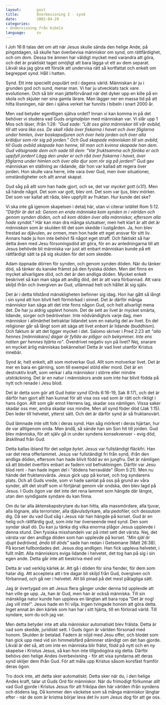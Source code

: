 ```yaml
---
layout:       post
title:        Överbevisning I - synd
date:         2002-04-29
categories:
- Undervisning från bibeln
language:     sv
---
```

I Joh 16:8 talas det om att när Jesus skulle sända den helige Ande, på pingstdagen, så skulle han överbevisa människor om synd, om rättfärdighet, och om dom. Dessa tre ämnen har väldigt mycket med varandra att göra, och det är praktiskt taget omöjligt att bara lägga ut ett av dem separat. Likväl ska jag göra ett försök att undervisa rätt så kortfattat och enkelt om begreppet <em>synd</em>. Håll i hatten.

Synd. Ett inte speciellt populärt ord i dagens värld. Människan är ju i grunden god och sund, menar man. Vi har ju utvecklats tack vare evolutionen. Och så blir man jätteförvånad när det dyker upp en kille på en skola och skjuter ner sina gamla lärare. Man lägger ner en massa tid på att hitta lösningen, när den i själva verket har funnits i bibeln i snart 2000 år.

Men vad betyder egentligen själva ordet? Innan vi kan komma in på det behöver vi studera vad Guds <em>originalplan</em> med människan var. Vi slår upp 1 Mos och läser, ifrån 1:26: <em>"Gud sade: "Låt oss göra människor till vår avbild, till att vara lika oss. De skall råda över fiskarna i havet och över fåglarna under himlen, över boskapsdjuren och över hela jorden och över alla kräldjur som rör sig på jorden." Och Gud skapade människan till sin avbild, till Guds avbild skapade han henne, till man och kvinna skapade han dem. Gud välsignade dem och sade till dem: "Var fruktsamma och föröka er och uppfyll jorden! Lägg den under er och råd över fiskarna i havet, över fåglarna under himlen och över alla djur som rör sig på jorden!"</em> Gud gav människan en ställning av rådande, där hon var kallad att regera över jorden. Hon skulle vara herre, inte vara över Gud, men över situationer, omständigheter och allt annat skapat.

Gud såg på allt som han hade gjort, och se, det var <em>mycket gott</em> (v31). Men så hände något. Det som var gott, blev ont. Det som var ljus, blev mörker. Det som var kallat att råda, blev uppfyllt av fruktan. Hur kunde det ske?

Vi ska inte gå igenom skapelsen i detalj här, utan vi citerar istället Rom 5:12. <em>"Därför är det så: Genom en enda människa kom synden in i världen och genom synden döden, och så kom döden över alla människor, eftersom alla hade syndat."</em> Här kan man dra många slutsatser, men helt klart är att det är <em>människan</em> som är skulden till det som skedde i lustgården. Ja, hon blev frestad av djävulen, av ormen, men hon hade ett eget ansvar för sitt liv. Annars hade ju hon inte behövt få något eget straff. Och faktiskt så har detta även med Jesu försoningsdöd att göra, för en av anledningarna till att Jesus behövde bli människa var just att enbart människan kunde på ett rättfärdigt sätt ta på sig skulden för det som skedde.

Adam öppnade dörren för synden, och genom synden döden. När du tänker död, så tänker du kanske främst på den fysiska döden. Men det finns en mycket allvarligare död, och det är den andliga döden. Mycket enkelt beskrivet så kan man säga att andlig död, det är att vara förbannad. Att vara skiljd ifrån och övergiven av Gud, utlämnad helt och hållet åt sig själv.

Det är i detta tillstånd mänskligheten befinner sig idag. Hon har gått så långt i sin synd att hon blivit helt förmörkad i sinnet. Det är därför många människor kan säga att det inte finns någon Gud, och helt allvarligt mena det. De har ju aldrig upplevt honom. Det de sett av livet är mycket smärta, lidande, sorger och bedrövelser. Inte nödvändigtvis varje dag, men människor i allmänhet betraktar lidandet som en naturlig del av livet. En del religioner går så långt som att säga att livet <em>enbart</em> är lidande (buddhism). Och faktum är att det ligger mycket i det. Salomo skriver i Pred 2:23 att <em>"alla hennes [människans] dagar är fyllda av plågor och bekymmer. Inte ens natten ger hennes hjärta ro"</em>. Överdrivet negativ syn på livet? Nej, snarare en mycket ärlig människas bekännelse! Detta är vad livet utanför Kristus innebär.

Synd är, helt enkelt, allt som motverkar Gud. Allt som motverkar livet. Det är mer en bara en gärning, som till exempel stöld eller mord. Det är en destruktiv kraft, som verkar i alla människor i större eller mindre utsträckning. Det är en natur i människors ande som inte har blivit födda på nytt och renade i Jesu blod.

Det är detta som gör att Gud <em>hatar synd</em> (Ords 6:16-19, Sak 8:17), och det är därför han gjort allt han kunnat för att visa oss vad som är rätt och riktigt i hans ögon. Allt som går emot Herrens lag, skadar oss nämligen. Vissa saker skadar oss mer, andra skadar oss mindre. Men all synd föder död (Jak 1:15). Den leder till helvetet, ytterst sätt. Och det är därför synd är så fruktansvärt.

Gud lämnade inte sitt folk i deras synd. Han såg mörkret i deras hjärtan, hur de var alltigenom onda. Men ändå, så sände han sin Son hit till jorden. Gud blev människa, för att själv gå in under syndens konsekvenser - evig död, åtskillnad från Gud.

Detta kallas ibland för det <em>saliga bytet</em>. Jesus var fullständigt fläckfri. Han var det rena offerlammet. Jesus var fullständigt fri från synd, ifrån den andliga döden, eftersom han hade blivit född av en jungfru. Det är nämligen så att blodet överförs enbart av fadern vid befruktningen. Därför var Jesu blod rent - han hade ingen del i "dödens herravälde" (Rom 5:21). Men nu hände det fruktansvärda. Jesus gick upp på korset, och tog syndarens plats. Och all Guds vrede, som vi hade samlat på oss på grund av våra synder, allt det straff som vi förtjänat genom vår ondska, den blev lagd på Jesus. I Guds ögon var det inte det rena lammet som hängde där längre, utan den syndigaste syndare du kan finna.

Om du tar alla äktenskapsbrytare du kan hitta, alla massmördare, alla tjuvar, alla lögnare, alla terrorister, alla djävulsdyrkare, alla pedofiler, och dessutom dig. Då ser du vad Gud såg i Jesus när han hängde på korset. Gud är en helig och rättfärdig gud, som <em>inte</em> har överseende med synd. Den som syndar skall dö. Du kan ju tänka dig vilka enorma plågor Jesus upplevde i denna stund. Den fysiska misshandeln var på intet sett det värsta. Nej, det värsta var den andliga döden som han upplevde på korset. <em>"Min själ är djupt bedrövad, ända till döds"</em> sade han redan i Getsemane (Matt 26:38). På korset fullbordades det. Jesus dog andligen. Han fick uppleva helvetet, i fullt mått. Alla människors eviga lidande i helvetet, det tog han på sig i sin egen ande. Detta går inte att beskriva med ord

Detta är vad verklig kärlek är. Att gå i döden för sina fiender, för dem som hatar dig. Att acceptera att i tre dagar bli skiljd från Gud, övergiven och förbannad, och gå ner i helvetet. Att bli pinad på det mest påtagliga sätt.

Jag är övertygad om att Jesus flera gånger under denna tid upplevde att han ville ge upp. Ja, han är Gud, men han är också människa. Till sin mänskliga natur kunde han uppleva en längtan att bara ropa "Det är nog! Jag vill inte!". Jesus hade en fri vilja. Ingen tvingade honom att göra detta. Inget annat än den kärlek som han har i sitt hjärta, till en förlorad värld. Till syndare, som du och jag var.

Men detta betyder inte att alla människor automatiskt blev frälsta. Detta är vad som skedde, juridiskt sett. I Guds ögon är världen försonad med honom. Skulden är betalad. Fadern är nöjd med Jesu offer, och blodet som han gick upp med vid sin himmelsfärd påminner ständigt om det han gjorde.  Likväl är det så, att om inte en människa blir frälst, född på nytt och en ny skapelse i Kristus Jesus, så kan hon inte tillgodogöra sig detta. Därför behövs den helige Andes överbevisning - för att visa syndarna att deras synd skiljer dem ifrån Gud. För att måla upp Kristus såsom korsfäst framför deras ögon.

Tro dock inte, att detta sker automatiskt. Detta sker när du, i den helige Andes kraft, talar ut Guds Ord för människor. När du frimodigt förkunnar <em>allt</em> vad Gud gjorde i Kristus Jesus för att friköpa den här världen ifrån syndens och dödens lag. Då kommer den väckelse som så många människor längtar efter - när de som är kristna börjar leva det liv som Jesus dog för att ge oss.
